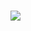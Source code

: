 <h1 align="markaz">
    <img src="https://readme-typing-svg.herokuapp.com/?font=Righteous&size=35&center=true&vCenter=true&width=500&height=70&duration=4000&lines=Hi+There!+??;+I'm+Madina+Makhmudova!;" /></h1>
